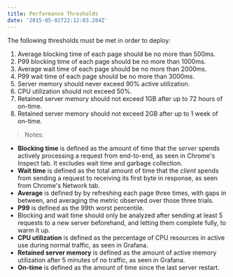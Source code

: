 ```yaml
---
title: Performance Thresholds
date: '2015-05-01T22:12:03.284Z'
---
```


The following thresholds must be met in order to deploy:

1. Average blocking time of each page should be no more than 500ms.
2. P99 blocking time of each page should be no more than 1000ms.
3. Average wait time of each page should be no more than 2000ms.
4. P99 wait time of each page should be no more than 3000ms.
5. Server memory should never exceed 90% active utilization.
6. CPU utilization should not exceed 50%.
7. Retained server memory should not exceed 1GB after up to 72 hours of on-time.
8. Retained server memory should not exceed 2GB after up to 1 week of on-time.

> Notes:

- **Blocking time** is defined as the amount of time that the _server_ spends actively processing a request from end-to-end, as seen in Chrome's Inspect tab. It excludes wait time and garbage collection.
- **Wait time** is defined as the total amount of time that the _client_ spends from sending a request to receiving its first byte in response, as seen from Chrome's Network tab.
- **Average** is defined by by refreshing each page three times, with gaps in between, and averaging the metric observed over those three trials.
- **P99** is defined as the 99th worst percentile.
- Blocking and wait time should only be analyzed after sending at least 5 requests to a new server beforehand, and letting them complete fully, to warm it up.
- **CPU utilization** is defined as the percentage of CPU resources in active use during normal traffic, as seen in Grafana.
- **Retained server memory** is defined as the amount of active memory utilization after 5 minutes of no traffic, as seen in Grafana.
- **On-time** is defined as the amount of time since the last server restart.